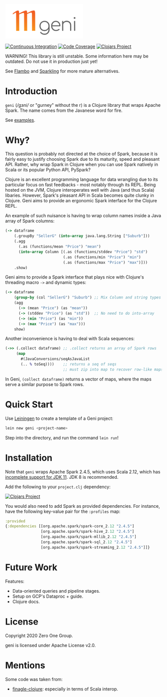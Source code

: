<img src="logo/geni.png" width="250px">

[![Continuous Integration](https://github.com/zero-one-group/geni/workflows/Continuous%20Integration/badge.svg?branch=develop)](https://github.com/zero-one-group/geni/commits/develop)
[![Code Coverage](https://codecov.io/gh/zero-one-group/geni/branch/develop/graph/badge.svg)](https://codecov.io/gh/zero-one-group/geni)
[![Clojars Project](https://img.shields.io/clojars/v/zero.one/geni.svg)](http://clojars.org/zero.one/geni)

WARNING! This library is still unstable. Some information here may be outdated. Do not use it in production just yet!

See [Flambo](https://github.com/sorenmacbeth/flambo) and [Sparkling](https://github.com/gorillalabs/sparkling) for more mature alternatives.

# Introduction

`geni` (*/gɜni/* or "gurney" without the r) is a Clojure library that wraps Apache Spark. The name comes from the Javanese word for fire.

See [examples](examples/README.md).

# Why?

This question is probably not directed at the choice of Spark, because it is fairly easy to justify choosing Spark due to its maturity, speed and pleasant API. Rather, why wrap Spark in Clojure when you can use Spark natively in Scala or its popular Python API, PySpark?

Clojure is an excellent programming language for data wrangling due to its particular focus on fast feedbacks - most notably through its REPL. Being hosted on the JVM, Clojure interoperates well with Java (and thus Scala) libaries. However, Spark's pleasant API in Scala becomes quite clunky in Clojure. Geni aims to provide an ergonomic Spark interface for the Clojure REPL.

An example of such nuisance is having to wrap column names inside a Java array of Spark columns:

```clojure
(-> dataframe
    (.groupBy "SellerG" (into-array java.lang.String ["Suburb"]))
    (.agg
      (.as (functions/mean "Price") "mean")
      (into-array Column [(.as (functions/stddev "Price") "std")
                          (.as (functions/min "Price") "min")
                          (.as (functions/max "Price") "max")]))
    .show)
```

Geni aims to provide a Spark interface that plays nice with Clojure's threading macro `->` and dynamic types:

```clojure
(-> dataframe
    (group-by (col "SellerG") "Suburb") ;; Mix Column and string types
    (agg
      (-> (mean "Price") (as "mean"))
      (-> (stddev "Price") (as "std"))  ;; No need to do into-array
      (-> (min "Price") (as "min"))
      (-> (max "Price") (as "max")))
    show)
```

Another inconvenience is having to deal with Scala sequences:

```clojure
(->> (.collect dataframe) ;; .collect returns an array of Spark rows
     (map
       #(JavaConversions/seqAsJavaList
       (.. % toSeq))))    ;; returns a seq of seqs
                          ;; must zip into map to recover row-like maps
```

In Geni, `(collect dataframe)` returns a vector of maps, where the maps serve a similar purpose to Spark rows.

# Quick Start

Use [Leiningen](http://leiningen.org/) to create a template of a Geni project:

```bash
lein new geni <project-name>
```

Step into the directory, and run the command `lein run`!

# Installation

Note that `geni` wraps Apache Spark 2.4.5, which uses Scala 2.12, which has [incomplete support for JDK 11](https://docs.scala-lang.org/overviews/jdk-compatibility/overview.html). JDK 8 is recommended.

Add the following to your `project.clj` dependency:

[![Clojars Project](https://clojars.org/zero.one/geni/latest-version.svg)](http://clojars.org/zero.one/geni)

You would also need to add Spark as provided dependencies. For instance, have the following key-value pair for the `:profiles` map:

```clojure
:provided
{:dependencies [[org.apache.spark/spark-core_2.12 "2.4.5"]
                [org.apache.spark/spark-hive_2.12 "2.4.5"]
                [org.apache.spark/spark-mllib_2.12 "2.4.5"]
                [org.apache.spark/spark-sql_2.12 "2.4.5"]
                [org.apache.spark/spark-streaming_2.12 "2.4.5"]]}
```

# Future Work

Features:
- Data-oriented queries and pipeline stages.
- Setup on GCP's Dataproc + guide.
- Clojure docs.

# License

Copyright 2020 Zero One Group.

geni is licensed under Apache License v2.0.

# Mentions

Some code was taken from:

* [finagle-clojure](https://github.com/finagle/finagle-clojure): especially in terms of Scala interop.
